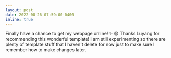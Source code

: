 ```yaml
---
layout: post
date: 2022-08-26 07:59:00-0400
inline: true
---
```


Finally have a chance to get my webpage online! :sparkles: :smile: Thanks Luyang for recommending this wonderful template! I am still experimenting so there are plenty of template stuff that I haven't delete for now just to make sure I remember how to make changes later. 